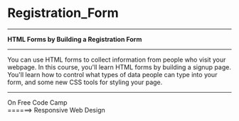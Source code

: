 # Registration_Form
<hr>
<b>HTML Forms by Building a Registration Form</b>
<hr>
You can use HTML forms to collect information from people who visit your webpage.
In this course, you'll learn HTML forms by building a signup page.
You'll learn how to control what types of data people can type into your form, and some new CSS tools for styling your page.
<hr>
On Free Code Camp<br>
  ======> Responsive Web Design 

